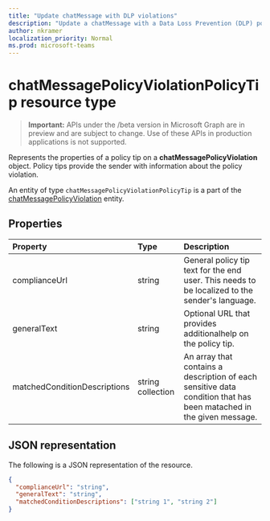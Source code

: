 ```yaml
---
title: "Update chatMessage with DLP violations"
description: "Update a chatMessage with a Data Loss Prevention (DLP) policy violation."
author: nkramer
localization_priority: Normal
ms.prod: microsoft-teams
---
```


# chatMessagePolicyViolationPolicyTip resource type

> **Important:** APIs under the /beta version in Microsoft Graph are in preview and are subject to change. Use of these APIs in production applications is not supported.

Represents the properties of a policy tip on a **chatMessagePolicyViolation** object. Policy tips provide the sender with information about the policy violation.

An entity of type `chatMessagePolicyViolationPolicyTip` is a part of the [chatMessagePolicyViolation](chatMessagePolicyViolation.md) entity.

## Properties
| Property	   | Type	|Description|
|:---------------|:--------|:----------|
|complianceUrl|string|General policy tip text for the end user. This needs to be localized to the sender's language.|
|generalText|string|Optional URL that provides additionalhelp on the policy tip.|
|matchedConditionDescriptions|string collection|An array that contains a description of each sensitive data condition that has been matached in the given message.|

## JSON representation
The following is a JSON representation of the resource.

```json
{
  "complianceUrl": "string",
  "generalText": "string",
  "matchedConditionDescriptions": ["string 1", "string 2"]
}
```

<!-- uuid: 8fcb5dbc-d5aa-4681-8e31-b001d5168d79
2015-10-25 14:57:30 UTC -->
<!-- {
  "type": "#page.annotation",
  "description": "chat message policy violation policy tip resource",
  "keywords": "",
  "section": "documentation",
  "tocPath": ""
}-->

